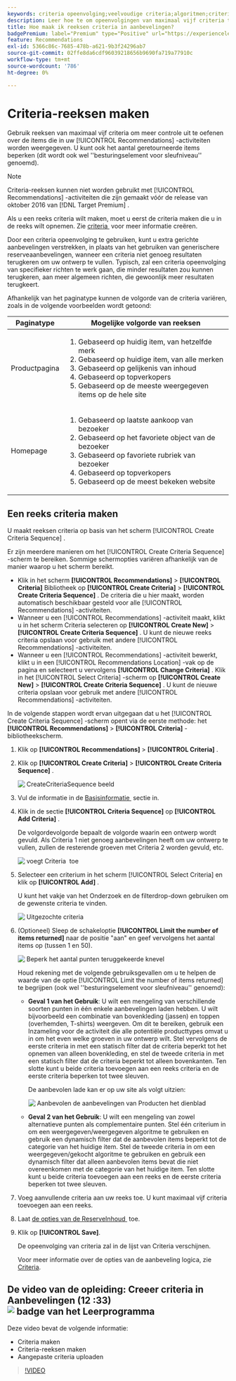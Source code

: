 ```yaml
---
keywords: criteria opeenvolging;veelvoudige criteria;algoritmen;criteria;aanbevelingen criteria;opeenvolging;grens aantal teruggekeerde punten;groefniveaucontrole;groef
description: Leer hoe te om opeenvolgingen van maximaal vijf criteria te plaatsen om grotere controle van de punten uit te oefenen die in uw activiteiten van de Aanbevelingen van Adobe  [!DNL Target]  verschijnen.
title: Hoe maak ik reeksen criteria in aanbevelingen?
badgePremium: label="Premium" type="Positive" url="https://experienceleague.adobe.com/docs/target/using/introduction/intro.html?lang=nl-NL#premium newtab=true" tooltip="Kijk wat er in Target Premium is opgenomen."
feature: Recommendations
exl-id: 5366c86c-7685-478b-a621-9b3f24296ab7
source-git-commit: 02ffe8da6cdf96039218656b9690fa719a77910c
workflow-type: tm+mt
source-wordcount: '786'
ht-degree: 0%

---
```


# Criteria-reeksen maken

Gebruik reeksen van maximaal vijf criteria om meer controle uit te oefenen over de items die in uw [!UICONTROL Recommendations] -activiteiten worden weergegeven. U kunt ook het aantal geretourneerde items beperken (dit wordt ook wel &#39;&#39;besturingselement voor sleufniveau&#39;&#39; genoemd).

>[!NOTE]
>
>Criteria-reeksen kunnen niet worden gebruikt met [!UICONTROL Recommendations] -activiteiten die zijn gemaakt vóór de release van oktober 2016 van [!DNL Target Premium] .

Als u een reeks criteria wilt maken, moet u eerst de criteria maken die u in de reeks wilt opnemen. Zie [&#x200B; criteria &#x200B;](/help/main/c-recommendations/c-algorithms/create-new-algorithm.md) voor meer informatie creëren.

Door een criteria opeenvolging te gebruiken, kunt u extra gerichte aanbevelingen verstrekken, in plaats van het gebruiken van generischere reserveaanbevelingen, wanneer een criteria niet genoeg resultaten terugkeren om uw ontwerp te vullen. Typisch, zal een criteria opeenvolging van specifieker richten te werk gaan, die minder resultaten zou kunnen terugkeren, aan meer algemeen richten, die gewoonlijk meer resultaten terugkeert.

Afhankelijk van het paginatype kunnen de volgorde van de criteria variëren, zoals in de volgende voorbeelden wordt getoond:

| Paginatype | Mogelijke volgorde van reeksen |
| --- | --- |
| Productpagina | <ol><li>Gebaseerd op huidig item, van hetzelfde merk</li><li>Gebaseerd op huidige item, van alle merken</li><li>Gebaseerd op gelijkenis van inhoud</li><li>Gebaseerd op topverkopers</li><li>Gebaseerd op de meeste weergegeven items op de hele site</li></ol> |
| Homepage | <ol><li>Gebaseerd op laatste aankoop van bezoeker </li><li>Gebaseerd op het favoriete object van de bezoeker</li><li>Gebaseerd op favoriete rubriek van bezoeker</li><li>Gebaseerd op topverkopers</li><li>Gebaseerd op de meest bekeken website</li></ol> |

## Een reeks criteria maken

U maakt reeksen criteria op basis van het scherm [!UICONTROL Create Criteria Sequence] .

Er zijn meerdere manieren om het [!UICONTROL Create Criteria Sequence] -scherm te bereiken. Sommige schermopties variëren afhankelijk van de manier waarop u het scherm bereikt.

* Klik in het scherm **[!UICONTROL Recommendations]** > **[!UICONTROL Criteria]** Bibliotheek op **[!UICONTROL Create Criteria]** > **[!UICONTROL Create Criteria Sequence]** . De criteria die u hier maakt, worden automatisch beschikbaar gesteld voor alle [!UICONTROL Recommendations] -activiteiten.
* Wanneer u een [!UICONTROL Recommendations] -activiteit maakt, klikt u in het scherm Criteria selecteren op **[!UICONTROL Create New]** > **[!UICONTROL Create Criteria Sequence]** . U kunt de nieuwe reeks criteria opslaan voor gebruik met andere [!UICONTROL Recommendations] -activiteiten.
* Wanneer u een [!UICONTROL Recommendations] -activiteit bewerkt, klikt u in een [!UICONTROL Recommendations Location] -vak op de pagina en selecteert u vervolgens **[!UICONTROL Change Criteria]** . Klik in het [!UICONTROL Select Criteria] -scherm op **[!UICONTROL Create New]** > **[!UICONTROL Create Criteria Sequence]** . U kunt de nieuwe criteria opslaan voor gebruik met andere [!UICONTROL Recommendations] -activiteiten.

In de volgende stappen wordt ervan uitgegaan dat u het [!UICONTROL Create Criteria Sequence] -scherm opent via de eerste methode: het **[!UICONTROL Recommendations]** > **[!UICONTROL Criteria]** -bibliotheekscherm.

1. Klik op **[!UICONTROL Recommendations]** > **[!UICONTROL Criteria]** .

1. Klik op **[!UICONTROL Create Criteria]** > **[!UICONTROL Create Criteria Sequence]** .

   ![&#x200B; CreateCriteriaSequence beeld &#x200B;](assets/CreateCriteriaSequence.png)

1. Vul de informatie in de [&#x200B; Basisinformatie &#x200B;](/help/main/c-recommendations/c-algorithms/create-new-algorithm.md#info) sectie in.

1. Klik in de sectie **[!UICONTROL Criteria Sequence]** op **[!UICONTROL Add Criteria]** .

   De volgordevolgorde bepaalt de volgorde waarin een ontwerp wordt gevuld. Als Criteria 1 niet genoeg aanbevelingen heeft om uw ontwerp te vullen, zullen de resterende groeven met Criteria 2 worden gevuld, etc.

   ![&#x200B; voegt Criteria &#x200B;](/help/main/c-recommendations/c-algorithms/assets/add-criteria.png) toe

1. Selecteer een criterium in het scherm [!UICONTROL Select Criteria] en klik op **[!UICONTROL Add]** .

   U kunt het vakje van het Onderzoek en de filterdrop-down gebruiken om de gewenste criteria te vinden.

   ![&#x200B; Uitgezochte criteria &#x200B;](/help/main/c-recommendations/c-algorithms/assets/select-criteria.png)

1. (Optioneel) Sleep de schakeloptie **[!UICONTROL Limit the number of items returned]** naar de positie &quot;aan&quot; en geef vervolgens het aantal items op (tussen 1 en 50).

   ![&#x200B; Beperk het aantal punten teruggekeerde knevel &#x200B;](/help/main/c-recommendations/c-algorithms/assets/limit-number.png)

   Houd rekening met de volgende gebruiksgevallen om u te helpen de waarde van de optie [!UICONTROL Limit the number of items returned] te begrijpen (ook wel &#39;&#39;besturingselement voor sleufniveau&#39;&#39; genoemd):

   * **Geval 1 van het Gebruik**: U wilt een mengeling van verschillende soorten punten in één enkele aanbevelingen laden hebben. U wilt bijvoorbeeld een combinatie van bovenkleding (jassen) en toppen (overhemden, T-shirts) weergeven. Om dit te bereiken, gebruik een Inzameling voor de activiteit die alle potentiële producttypes omvat u in om het even welke groeven in uw ontwerp wilt. Stel vervolgens de eerste criteria in met een statisch filter dat de criteria beperkt tot het opnemen van alleen bovenkleding, en stel de tweede criteria in met een statisch filter dat de criteria beperkt tot alleen bovenkanten. Ten slotte kunt u beide criteria toevoegen aan een reeks criteria en de eerste criteria beperken tot twee sleuven.

     De aanbevolen lade kan er op uw site als volgt uitzien:

     ![&#x200B; Aanbevolen de aanbevelingen van Producten het dienblad &#x200B;](/help/main/c-recommendations/c-algorithms/assets/featured-products.png)

   * **Geval 2 van het Gebruik**: U wilt een mengeling van zowel alternatieve punten als complementaire punten. Stel één criterium in om een weergegeven/weergegeven algoritme te gebruiken en gebruik een dynamisch filter dat de aanbevolen items beperkt tot de categorie van het huidige item. Stel de tweede criteria in om een weergegeven/gekocht algoritme te gebruiken en gebruik een dynamisch filter dat alleen aanbevolen items bevat die niet overeenkomen met de categorie van het huidige item. Ten slotte kunt u beide criteria toevoegen aan een reeks en de eerste criteria beperken tot twee sleuven.

1. Voeg aanvullende criteria aan uw reeks toe. U kunt maximaal vijf criteria toevoegen aan een reeks.

1. Laat [&#x200B; de opties van de ReserveInhoud &#x200B;](/help/main/c-recommendations/c-algorithms/create-new-algorithm.md#content) toe.

1. Klik op **[!UICONTROL Save]**.

   De opeenvolging van criteria zal in de lijst van Criteria verschijnen.

   Voor meer informatie over de opties van de aanbeveling logica, zie [&#x200B; Criteria &#x200B;](/help/main/c-recommendations/c-algorithms/algorithms.md).

## De video van de opleiding: Creeer criteria in Aanbevelingen (12 :33) ![&#x200B; badge van het Leerprogramma &#x200B;](/help/main/assets/tutorial.png)

Deze video bevat de volgende informatie:

* Criteria maken
* Criteria-reeksen maken
* Aangepaste criteria uploaden

>[!VIDEO](https://video.tv.adobe.com/v/27694?quality=12)
